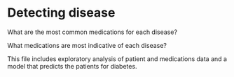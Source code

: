 # Detecting disease

What are the most common medications for each disease?

What medications are most indicative of each disease?

This file includes exploratory analysis of patient and medications data and a model that predicts the patients for diabetes.

